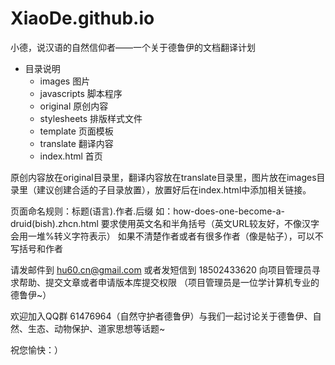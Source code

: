 XiaoDe.github.io
================

小德，说汉语的自然信仰者——一个关于德鲁伊的文档翻译计划

- 目录说明
    - images 图片
    - javascripts 脚本程序
    - original 原创内容
    - stylesheets 排版样式文件
    - template 页面模板
    - translate 翻译内容
    - index.html 首页
    
原创内容放在original目录里，翻译内容放在translate目录里，图片放在images目录里（建议创建合适的子目录放置），放置好后在index.html中添加相关链接。

页面命名规则：标题(语言).作者.后缀
    如：how-does-one-become-a-druid(bish).zhcn.html
    要求使用英文名和半角括号（英文URL较友好，不像汉字会用一堆%转义字符表示）
    如果不清楚作者或者有很多作者（像是帖子），可以不写括号和作者
    
请发邮件到 hu60.cn@gmail.com 或者发短信到 18502433620 向项目管理员寻求帮助、提交文章或者申请版本库提交权限
（项目管理员是一位学计算机专业的德鲁伊~）

欢迎加入QQ群 61476964（自然守护者德鲁伊）与我们一起讨论关于德鲁伊、自然、生态、动物保护、道家思想等话题~

祝您愉快：）
